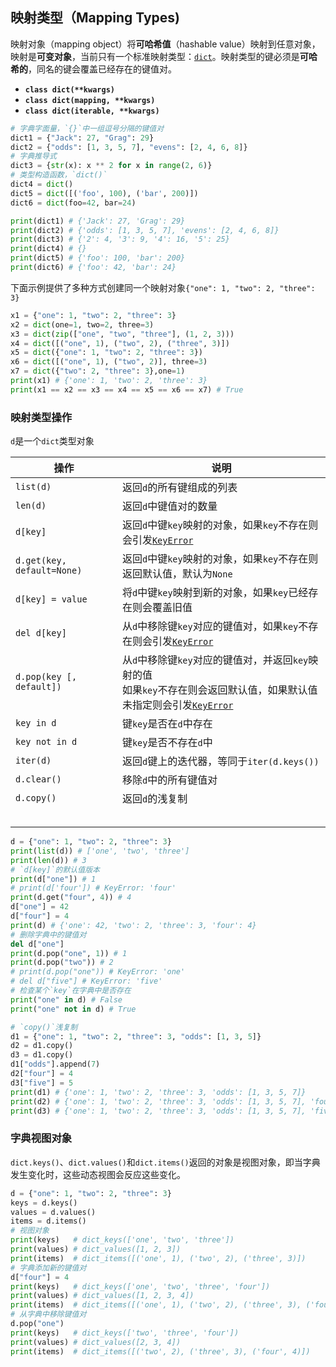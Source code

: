 ## 映射类型（Mapping Types)

映射对象（mapping object）将**可哈希值**（hashable value）映射到任意对象，映射是**可变对象**，当前只有一个标准映射类型：[`dict`](https://docs.python.org/3/library/stdtypes.html#mapping-types-dict)。映射类型的键必须是**可哈希的**，同名的键会覆盖已经存在的键值对。

- **`class dict(**kwargs)`**
- **`class dict(mapping, **kwargs)`**
- **`class dict(iterable, **kwargs)`**

```python
# 字典字面量，`{}`中一组逗号分隔的键值对
dict1 = {"Jack": 27, "Grag": 29}
dict2 = {"odds": [1, 3, 5, 7], "evens": [2, 4, 6, 8]}
# 字典推导式
dict3 = {str(x): x ** 2 for x in range(2, 6)}
# 类型构造函数，`dict()`
dict4 = dict()
dict5 = dict([('foo', 100), ('bar', 200)])
dict6 = dict(foo=42, bar=24)

print(dict1) # {'Jack': 27, 'Grag': 29}
print(dict2) # {'odds': [1, 3, 5, 7], 'evens': [2, 4, 6, 8]}
print(dict3) # {'2': 4, '3': 9, '4': 16, '5': 25}
print(dict4) # {}
print(dict5) # {'foo': 100, 'bar': 200}
print(dict6) # {'foo': 42, 'bar': 24}
```

下面示例提供了多种方式创建同一个映射对象`{"one": 1, "two": 2, "three": 3}`

```python
x1 = {"one": 1, "two": 2, "three": 3}
x2 = dict(one=1, two=2, three=3)
x3 = dict(zip(["one", "two", "three"], (1, 2, 3)))
x4 = dict([("one", 1), ("two", 2), ("three", 3)])
x5 = dict({"one": 1, "two": 2, "three": 3})
x6 = dict([("one", 1), ("two", 2)], three=3)
x7 = dict({"two": 2, "three": 3},one=1)
print(x1) # {'one': 1, 'two': 2, 'three': 3}
print(x1 == x2 == x3 == x4 == x5 == x6 == x7) # True
```

### 映射类型操作

`d`是一个`dict`类型对象

| 操作                       | 说明                                                         |
| -------------------------- | ------------------------------------------------------------ |
| `list(d)`                  | 返回`d`的所有键组成的列表                                    |
| `len(d)`                   | 返回`d`中键值对的数量                                        |
| `d[key]`                   | 返回`d`中键`key`映射的对象，如果`key`不存在则会引发[`KeyError`](https://docs.python.org/3/library/exceptions.html#KeyError) |
| `d.get(key, default=None)` | 返回`d`中键`key`映射的对象，如果`key`不存在则返回默认值，默认为`None` |
| `d[key] = value`           | 将`d`中键`key`映射到新的对象，如果`key`已经存在则会覆盖旧值  |
| `del d[key]`               | 从`d`中移除键`key`对应的键值对，如果`key`不存在则会引发[`KeyError`](https://docs.python.org/3/library/exceptions.html#KeyError) |
| `d.pop(key [, default])`   | 从`d`中移除键`key`对应的键值对，并返回`key`映射的值<br/>如果`key`不存在则会返回默认值，如果默认值未指定则会引发[`KeyError`](https://docs.python.org/3/library/exceptions.html#KeyError) |
| `key in d`                 | 键`key`是否在`d`中存在                                       |
| `key not in d`             | 键`key`是否不存在`d`中                                       |
| `iter(d)`                  | 返回`d`键上的迭代器，等同于`iter(d.keys())`                  |
| `d.clear()`                | 移除`d`中的所有键值对                                        |
| `d.copy()`                 | 返回`d`的浅复制                                              |
|                            |                                                              |
|                            |                                                              |
|                            |                                                              |
|                            |                                                              |
|                            |                                                              |

```python
d = {"one": 1, "two": 2, "three": 3}
print(list(d)) # ['one', 'two', 'three']
print(len(d)) # 3
# `d[key]`的默认值版本
print(d["one"]) # 1
# print(d['four']) # KeyError: 'four'
print(d.get("four", 4)) # 4
d["one"] = 42
d["four"] = 4
print(d) # {'one': 42, 'two': 2, 'three': 3, 'four': 4}
# 删除字典中的键值对
del d["one"]
print(d.pop("one", 1)) # 1
print(d.pop("two")) # 2
# print(d.pop("one")) # KeyError: 'one'
# del d["five"] # KeyError: 'five'
# 检查某个`key`在字典中是否存在
print("one" in d) # False
print("one" not in d) # True
```

```python
# `copy()`浅复制
d1 = {"one": 1, "two": 2, "three": 3, "odds": [1, 3, 5]}
d2 = d1.copy()
d3 = d1.copy()
d1["odds"].append(7)
d2["four"] = 4
d3["five"] = 5
print(d1) # {'one': 1, 'two': 2, 'three': 3, 'odds': [1, 3, 5, 7]}
print(d2) # {'one': 1, 'two': 2, 'three': 3, 'odds': [1, 3, 5, 7], 'four': 4}
print(d3) # {'one': 1, 'two': 2, 'three': 3, 'odds': [1, 3, 5, 7], 'five': 5}
```



### 字典视图对象

`dict.keys()`、`dict.values()`和`dict.items()`返回的对象是视图对象，即当字典发生变化时，这些动态视图会反应这些变化。

```python
d = {"one": 1, "two": 2, "three": 3}
keys = d.keys()
values = d.values()
items = d.items()
# 视图对象
print(keys)   # dict_keys(['one', 'two', 'three'])
print(values) # dict_values([1, 2, 3])
print(items)  # dict_items([('one', 1), ('two', 2), ('three', 3)])
# 字典添加新的键值对
d["four"] = 4
print(keys)   # dict_keys(['one', 'two', 'three', 'four'])
print(values) # dict_values([1, 2, 3, 4])
print(items)  # dict_items([('one', 1), ('two', 2), ('three', 3), ('four', 4)])
# 从字典中移除键值对
d.pop("one")
print(keys)   # dict_keys(['two', 'three', 'four'])
print(values) # dict_values([2, 3, 4])
print(items)  # dict_items([('two', 2), ('three', 3), ('four', 4)])
```






































